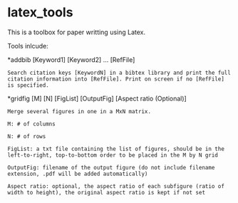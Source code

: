 # latex_tools

This is a toolbox for paper writting using Latex. 

Tools inlcude:

*addbib [Keyword1] [Keyword2] ... [RefFile]

	Search citation keys [KeywordN] in a bibtex library and print the full citation information into [RefFile]. Print on screen if no [RefFile] is specified.

*gridfig [M] [N] [FigList] [OutputFig] [Aspect ratio (Optional)]

	Merge several figures in one in a MxN matrix.

	M: # of columns

	N: # of rows

	FigList: a txt file containing the list of figures, should be in the left-to-right, top-to-bottom order to be placed in the M by N grid

	OutputFig: filename of the output figure (do not include filename extension, .pdf will be added automatically)

	Aspect ratio: optional, the aspect ratio of each subfigure (ratio of width to height), the original aspect ratio is kept if not set 
